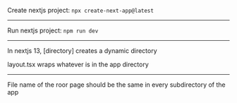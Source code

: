 Create nextjs project:
```npx create-next-app@latest```

----------------------

Run nextjs project:
```npm run dev```

----------------------


In nextjs 13, [directory] creates a dynamic directory

layout.tsx wraps whatever is in the app directory

----------------------


File name of the roor page should be the same in every subdirectory of the app
